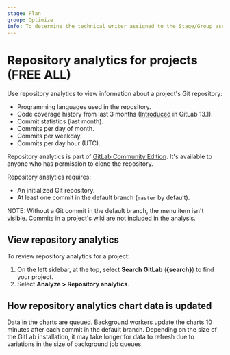 ```yaml
---
stage: Plan
group: Optimize
info: To determine the technical writer assigned to the Stage/Group associated with this page, see https://about.gitlab.com/handbook/product/ux/technical-writing/#assignments
---
```


# Repository analytics for projects **(FREE ALL)**

Use repository analytics to view information about a project's Git repository:

- Programming languages used in the repository.
- Code coverage history from last 3 months ([Introduced](https://gitlab.com/gitlab-org/gitlab/-/issues/33743) in GitLab 13.1).
- Commit statistics (last month).
- Commits per day of month.
- Commits per weekday.
- Commits per day hour (UTC).

Repository analytics is part of [GitLab Community Edition](https://gitlab.com/gitlab-org/gitlab-foss). It's available to anyone who has permission to clone the repository.

Repository analytics requires:

- An initialized Git repository.
- At least one commit in the default branch (`master` by default).

NOTE:
Without a Git commit in the default branch, the menu item isn't visible.
Commits in a project's [wiki](../project/wiki/index.md#track-wiki-events) are not included in the analysis.

## View repository analytics

To review repository analytics for a project:

1. On the left sidebar, at the top, select **Search GitLab** (**{search}**) to find your project.
1. Select **Analyze > Repository analytics**.

## How repository analytics chart data is updated

Data in the charts are queued. Background workers update the charts 10 minutes after each commit in the default branch.
Depending on the size of the GitLab installation, it may take longer for data to refresh due to variations in the size of background job queues.
